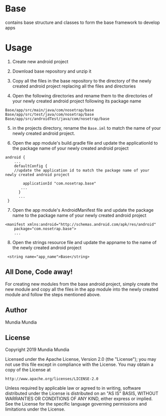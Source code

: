 # Base
contains base structure and classes to form the base framework to develop apps

# Usage
1. Create new android project

2. Download base repository and unzip it

3. Copy all the files in the base repository to the directory of the newly created android project replacing all the files and directories

4. Open the following directories and rename them to the directories of your newly created android project following its package name

```
Base/app/src/main/java/com/nosetrap/base
Base/app/src/test/java/com/nosetrap/base
Base/app/src/androidTest/java/com/nosetrap/base
```

5. in the projects directory, rename the ``` Base.iml ``` to match the name of your newly created android project.

6. Open the app module's build.gradle file and update the applicationId to the package name of your newly created android project

```
android {
    ...
    defaultConfig {
    //update the application id to match the package name of your newly created android project
    
        applicationId "com.nosetrap.base"
       ...
      }
      ...
 }
```

7. Open the app module's AndroidManifest file and update the package name to the package name of your newly created android project

```
<manifest xmlns:android="http://schemas.android.com/apk/res/android"
    package="com.nosetrap.base">
    ...
 ```
 
 8. Open the strings resource file and update the appname to the name of the newly created android project
 
 ```
  <string name="app_name">Base</string>
  ```
 
 ## All Done, Code away!
 
 
 For creating new modules from the base android project, simply create the new module and copy all the files in the app module into the newly created module and follow the steps mentioned above.
 
 ## Author

Mundia Mundia 



## License

Copyright 2019 Mundia Mundia

Licensed under the Apache License, Version 2.0 (the "License");
you may not use this file except in compliance with the License.
You may obtain a copy of the License at

    http://www.apache.org/licenses/LICENSE-2.0

Unless required by applicable law or agreed to in writing, software
distributed under the License is distributed on an "AS IS" BASIS,
WITHOUT WARRANTIES OR CONDITIONS OF ANY KIND, either express or implied.
See the License for the specific language governing permissions and
limitations under the License.



